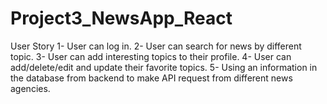 # Project3_NewsApp_React

User Story
1-	User can log in.
2-	User can search for news by different topic.
3-	User can add interesting topics to their profile.
4-	User can add/delete/edit and update their favorite topics.
5-	Using an information in the database from backend to make API request from different news agencies.

